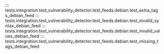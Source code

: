 ::: tests.integration.test_vulnerability_detector.test_feeds.debian.test_extra_tags_debian_feed
::: tests.integration.test_vulnerability_detector.test_feeds.debian.test_invalid_syntax_debian_feed
::: tests.integration.test_vulnerability_detector.test_feeds.debian.test_invalid_values_debian_feed
::: tests.integration.test_vulnerability_detector.test_feeds.debian.test_missing_tags_debian_feed